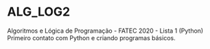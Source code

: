 # ALG_LOG2
Algoritmos e Lógica de Programação - FATEC 2020 - Lista 1 (Python)
Primeiro contato com Python e criando programas básicos.
